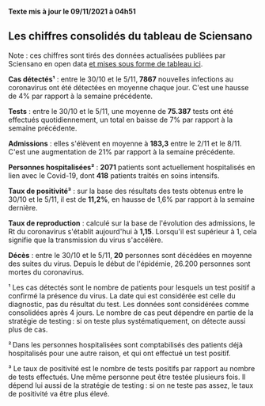 <strong>Texte mis à jour le 09/11/2021 à 04h51</strong><h2>Les chiffres consolidés du tableau de Sciensano</h2><p>Note : ces chiffres sont tirés des données actualisées publiées par Sciensano en open data <a href='https://datastudio.google.com/embed/u/0/reporting/c14a5cfc-cab7-4812-848c-0369173148ab/page/ZwmOB_blank'>et mises sous forme de tableau ici</a>.<p><strong>Cas détectés¹</strong> : entre le 30/10 et le 5/11,<strong> 7867</strong> nouvelles infections au coronavirus ont été détectées en moyenne chaque jour. C'est une hausse de 4% par rapport à la semaine précédente.<p><strong>Tests</strong> : entre le 30/10 et le 5/11, une moyenne de<strong> 75.387</strong> tests ont été effectués quotidiennement, un total en baisse de 7% par rapport à la semaine précédente.<p><strong>Admissions</strong> : elles s'élèvent en moyenne à <strong> 183,3</strong> entre le 2/11 et le 8/11. C'est une augmentation de 21% par rapport à la semaine précédente.<p><strong>Personnes hospitalisées²</strong> : <strong>2071</strong> patients sont actuellement hospitalisés en lien avec le Covid-19, dont <strong>418</strong> patients traités en soins intensifs.<p><strong>Taux de positivité³</strong> : sur la base des résultats des tests obtenus entre le 30/10 et le 5/11, il est de <strong>11,2%</strong>, en hausse de 1,6% par rapport à la semaine dernière.<p><strong>Taux de reproduction</strong> : calculé sur la base de l'évolution des admissions, le Rt du coronavirus s'établit aujourd'hui à <strong>1,15</strong>. Lorsqu'il est supérieur à 1, cela signifie que la transmission du virus s'accélère.<p><strong>Décès</strong> : entre le 30/10 et le 5/11,<strong> 20</strong> personnes sont décédées en moyenne des suites du virus. Depuis le début de l'épidémie, 26.200 personnes sont mortes du coronavirus.<p>¹ Les cas détectés sont le nombre de patients pour lesquels un test positif a confirmé la présence du virus. La date qui est considérée est celle du diagnostic, pas du résultat du test. Les données sont considérées comme consolidées après 4 jours. Le nombre de cas peut dépendre en partie de la stratégie de testing : si on teste plus systématiquement, on détecte aussi plus de cas.<p>² Dans les personnes hospitalisées sont comptabilisés des patients déjà hospitalisés pour une autre raison, et qui ont effectué un test positif.<p>³ Le taux de positivité est le nombre de tests positifs par rapport au nombre de tests effectués. Une même personne peut être testée plusieurs fois. Il dépend lui aussi de la stratégie de testing : si on ne teste pas assez, le taux de positivité va être plus élevé.
